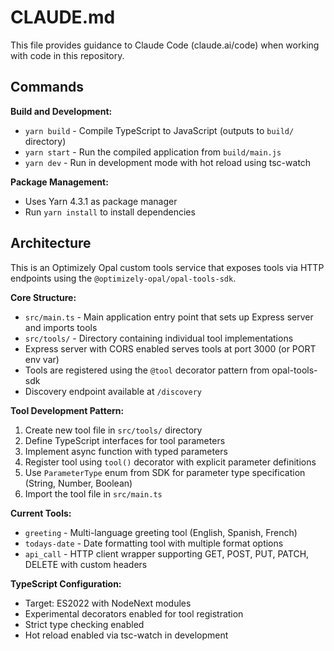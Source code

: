 # CLAUDE.md

This file provides guidance to Claude Code (claude.ai/code) when working with code in this repository.

## Commands

**Build and Development:**
- `yarn build` - Compile TypeScript to JavaScript (outputs to `build/` directory)
- `yarn start` - Run the compiled application from `build/main.js`
- `yarn dev` - Run in development mode with hot reload using tsc-watch

**Package Management:**
- Uses Yarn 4.3.1 as package manager
- Run `yarn install` to install dependencies

## Architecture

This is an Optimizely Opal custom tools service that exposes tools via HTTP endpoints using the `@optimizely-opal/opal-tools-sdk`.

**Core Structure:**
- `src/main.ts` - Main application entry point that sets up Express server and imports tools
- `src/tools/` - Directory containing individual tool implementations
- Express server with CORS enabled serves tools at port 3000 (or PORT env var)
- Tools are registered using the `@tool` decorator pattern from opal-tools-sdk
- Discovery endpoint available at `/discovery`

**Tool Development Pattern:**
1. Create new tool file in `src/tools/` directory
2. Define TypeScript interfaces for tool parameters
3. Implement async function with typed parameters
4. Register tool using `tool()` decorator with explicit parameter definitions
5. Use `ParameterType` enum from SDK for parameter type specification (String, Number, Boolean)
6. Import the tool file in `src/main.ts`

**Current Tools:**
- `greeting` - Multi-language greeting tool (English, Spanish, French)
- `todays-date` - Date formatting tool with multiple format options
- `api_call` - HTTP client wrapper supporting GET, POST, PUT, PATCH, DELETE with custom headers

**TypeScript Configuration:**
- Target: ES2022 with NodeNext modules
- Experimental decorators enabled for tool registration
- Strict type checking enabled
- Hot reload enabled via tsc-watch in development